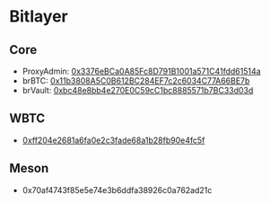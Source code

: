 # Bitlayer

## Core

- ProxyAdmin: [0x3376eBCa0A85Fc8D791B1001a571C41fdd61514a](https://www.btrscan.com/address/0x3376eBCa0A85Fc8D791B1001a571C41fdd61514a)
- brBTC: [0x11b3808A5C0B612BC284EF7c2c6034C77A66BE7b](https://www.btrscan.com/address/0x11b3808A5C0B612BC284EF7c2c6034C77A66BE7b)
- brVault: [0xbc48e8bb4e270E0C59cC1bc8885571b7BC33d03d](https://www.btrscan.com/address/0xbc48e8bb4e270E0C59cC1bc8885571b7BC33d03d)

## WBTC
- [0xff204e2681a6fa0e2c3fade68a1b28fb90e4fc5f](https://www.btrscan.com/token/0xff204e2681a6fa0e2c3fade68a1b28fb90e4fc5f)

## Meson
- 0x70af4743f85e5e74e3b6ddfa38926c0a762ad21c

